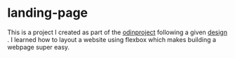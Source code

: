 # landing-page

This is a project I created as part of the <a href="theodinproject.com">odinproject</a> following a given <a href="https://cdn.statically.io/gh/TheOdinProject/curriculum/81a5d553f4073e593d23a6ab00d50eef8620796d/foundations/html_css/project/imgs/01.png">design </a>. I learned how to layout a website using flexbox which makes building a webpage super easy.